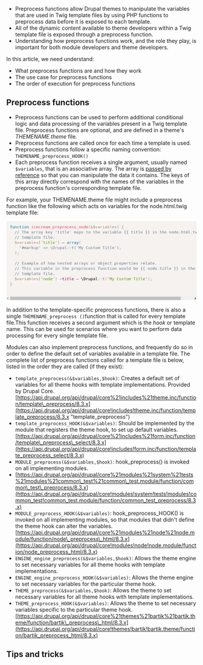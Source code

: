 * Preprocess functions allow Drupal themes to manipulate the variables that are used in Twig template files by using PHP functions to preprocess data before it is exposed to each template. 
* All of the dynamic content available to theme developers within a Twig template file is exposed through a preprocess function. 
* Understanding how preprocess functions work, and the role they play, is important for both module developers and theme developers.

In this article, we need understand:

* What preprocess functions are and how they work
* The use case for preprocess functions
* The order of execution for preprocess functions

## Preprocess functions

* Preprocess functions can be used to perform additional conditional logic and data processing of the variables present in a Twig template file. Preprocess functions are optional, and are defined in a theme's _THEMENAME.theme_ file.
* Preprocess functions are called once for each time a template is used.
* Preprocess functions follow a specific naming convention: `THEMENAME_preprocess_HOOK()`
* Each preprocess function receives a single argument, usually named `$variables`, that is an associative array. The array is [passed by reference](http://php.net/manual/en/language.references.pass.php) so that you can manipulate the data it contains. The keys of this array directly correspond with the names of the variables in the preprocess function's corresponding template file.

For example, your THEMENAME.theme file might include a preprocess function like the following which acts on variables for the node.html.twig template file:

![](/assets/themename_node_example.png)

In addition to the template-specific preprocess functions, there is also a single `THEMENAME_preprocess ()`function that is called for every template file.This function receives a second argument which is the _hook_ or template name. This can be used for scenarios where you want to perform data processing for every single template file.

Modules can also implement preprocess functions, and frequently do so in order to define the default set of variables available in a template file. The complete list of preprocess functions called for a template file is below, listed in the order they are called \(if they exist\):

* `template_preprocess(&$variables,$hook)`: Creates a default set of variables for all theme hooks with template implementations. Provided by Drupal Core. [https://api.drupal.org/api/drupal/core%21includes%21theme.inc/function/template\_preprocess/8.3.x](https://api.drupal.org/api/drupal/core!includes!theme.inc/function/template_preprocess/8.3.x "template\_preprocess")
* `template_preprocess_HOOK(&$variables)`: Should be implemented by the module that registers the theme hook, to set up default variables. [https://api.drupal.org/api/drupal/core%21includes%21form.inc/function/template\_preprocess\_select/8.3.x](https://api.drupal.org/api/drupal/core!includes!form.inc/function/template_preprocess_select/8.3.x)
* `MODULE_preprocess(&$variables,$hook)`: hook\_preprocess\(\) is invoked on all implementing modules.
* [https://api.drupal.org/api/drupal/core%21modules%21system%21tests%21modules%21common\_test%21common\_test.module/function/common\_test\_preprocess/8.3.x](https://api.drupal.org/api/drupal/core!modules!system!tests!modules!common_test!common_test.module/function/common_test_preprocess/8.3.x)
* `MODULE_preprocess_HOOK(&$variables)`: hook\_preprocess\_HOOK\(\) is invoked on all implementing modules, so that modules that didn't define the theme hook can alter the variables. [https://api.drupal.org/api/drupal/core%21modules%21node%21node.module/function/node\_preprocess\_html/8.3.x](https://api.drupal.org/api/drupal/core!modules!node!node.module/function/node_preprocess_html/8.3.x)
* `ENGINE_engine_preprocess(&$variables,$hook)`: Allows the theme engine to set necessary variables for all theme hooks with template implementations.
* `ENGINE_engine_preprocess_HOOK(&$variables)`: Allows the theme engine to set necessary variables for the particular theme hook.
* `THEME_preprocess(&$variables,$hook)`: Allows the theme to set necessary variables for all theme hooks with template implementations.
* `THEME_preprocess_HOOK(&$variables)`: Allows the theme to set necessary variables specific to the particular theme hook. [https://api.drupal.org/api/drupal/core%21themes%21bartik%21bartik.theme/function/bartik\_preprocess\_html/8.3.x](https://api.drupal.org/api/drupal/core!themes!bartik!bartik.theme/function/bartik_preprocess_html/8.3.x)

## Tips and tricks



